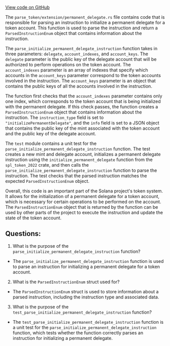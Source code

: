 
[View code on GitHub](https://github.com/solana-labs/solana/blob/master/transaction-status/src/parse_token/extension/permanent_delegate.rs)

The `parse_token/extension/permanent_delegate.rs` file contains code that is responsible for parsing an instruction to initialize a permanent delegate for a token account. This function is used to parse the instruction and return a `ParsedInstructionEnum` object that contains information about the instruction.

The `parse_initialize_permanent_delegate_instruction` function takes in three parameters: `delegate`, `account_indexes`, and `account_keys`. The `delegate` parameter is the public key of the delegate account that will be authorized to perform operations on the token account. The `account_indexes` parameter is an array of indexes that specify which accounts in the `account_keys` parameter correspond to the token accounts involved in the instruction. The `account_keys` parameter is an object that contains the public keys of all the accounts involved in the instruction.

The function first checks that the `account_indexes` parameter contains only one index, which corresponds to the token account that is being initialized with the permanent delegate. If this check passes, the function creates a `ParsedInstructionEnum` object that contains information about the instruction. The `instruction_type` field is set to `"initializePermanentDelegate"`, and the `info` field is set to a JSON object that contains the public key of the mint associated with the token account and the public key of the delegate account.

The `test` module contains a unit test for the `parse_initialize_permanent_delegate_instruction` function. The test creates a new mint and delegate account, initializes a permanent delegate instruction using the `initialize_permanent_delegate` function from the `spl_token_2022` crate, and then calls the `parse_initialize_permanent_delegate_instruction` function to parse the instruction. The test checks that the parsed instruction matches the expected `ParsedInstructionEnum` object.

Overall, this code is an important part of the Solana project's token system. It allows for the initialization of a permanent delegate for a token account, which is necessary for certain operations to be performed on the account. The `ParsedInstructionEnum` object that is returned by the function can be used by other parts of the project to execute the instruction and update the state of the token account.
## Questions: 
 1. What is the purpose of the `parse_initialize_permanent_delegate_instruction` function?
- The `parse_initialize_permanent_delegate_instruction` function is used to parse an instruction for initializing a permanent delegate for a token account.

2. What is the `ParsedInstructionEnum` struct used for?
- The `ParsedInstructionEnum` struct is used to store information about a parsed instruction, including the instruction type and associated data.

3. What is the purpose of the `test_parse_initialize_permanent_delegate_instruction` function?
- The `test_parse_initialize_permanent_delegate_instruction` function is a unit test for the `parse_initialize_permanent_delegate_instruction` function, which tests whether the function correctly parses an instruction for initializing a permanent delegate.